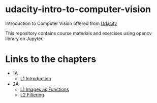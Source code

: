 # udacity-intro-to-computer-vision
Introduction to Computer Vision offered from [Udacity](https://www.udacity.com/course/introduction-to-computer-vision--ud810)

This repository contains course materials and exercises using opencv library on Jupyter.

# Links to the chapters
* 1A
    * [L1 Introduction](notes/1A/L1_Introduction.ipynb)
* 2A
    * [L1 Images as Functions](notes/2A/L1_Images_as_Functions.ipynb)
    * [L2 Filtering](notes/2B/L2_Filtering)